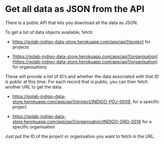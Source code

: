 # Get all data as JSON from the API

There is a public API that lets you download all the data as JSON.

To get a list of data objects available, fetch:

- https://golab-indigo-data-store.herokuapp.com/app/api1/project for projects

- [https://golab-indigo-data-store.herokuapp.com/app/api1/organisation](https://golab-indigo-data-store.herokuapp.com/app/api1/organisation) for organisations

These will provide a list of ID’s and whether the data associated with that ID is public at this time. For each record that is public, you can then fetch another URL to get the data.

- https://golab-indigo-data-store.herokuapp.com/app/api1/project/INDIGO-POJ-0009  for a specific project

- https://golab-indigo-data-store.herokuapp.com/app/api1/organisation/INDIGO-ORG-0016 for a specific organisation

Just put the ID of the project or organisation you want to fetch in the URL.



